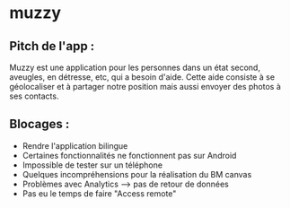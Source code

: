 # muzzy

## Pitch de l'app : 

Muzzy est une application pour les personnes dans un état second, aveugles, en détresse, etc, qui a besoin d'aide. Cette aide consiste à se géolocaliser et à partager notre position mais aussi envoyer des photos à ses contacts. 

## Blocages :

* Rendre l'application bilingue
* Certaines fonctionnalités ne fonctionnent pas sur Android
* Impossible de tester sur un téléphone
* Quelques incompréhensions pour la réalisation du BM canvas
* Problèmes avec Analytics --> pas de retour de données
* Pas eu le temps de faire "Access remote"
